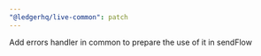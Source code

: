 ```yaml
---
"@ledgerhq/live-common": patch
---
```


Add errors handler in common to prepare the use of it in sendFlow
